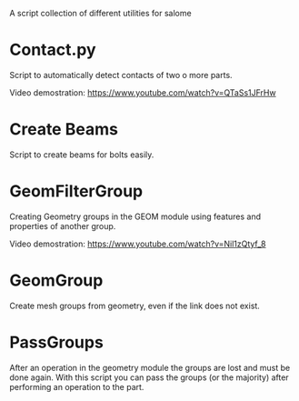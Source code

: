 A script collection of different utilities for salome


# Contact.py

Script to automatically detect contacts of two o more parts. 

Video demostration: https://www.youtube.com/watch?v=QTaSs1JFrHw

# Create Beams

Script to create beams for bolts easily.

# GeomFilterGroup

Creating Geometry groups in the GEOM module using features and properties of another group.

Video demostration: https://www.youtube.com/watch?v=Nil1zQtyf_8

# GeomGroup

Create mesh groups from geometry, even if the link does not exist.

# PassGroups

After an operation in the geometry module the groups are lost and must be done again. With this script you can pass the groups (or the majority) after performing an operation to the part.